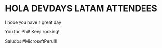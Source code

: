 ﻿# HOLA DEVDAYS LATAM ATTENDEES

I hope you have a great day

You too Phil! Keep rocking!

Saludos #MicrosoftPeru!!!
